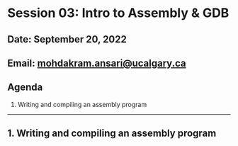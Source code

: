 # Session 03: Intro to Assembly & GDB

## Date: September 20, 2022

## Email: mohdakram.ansari@ucalgary.ca

## Agenda

1. Writing and compiling an assembly program

---
## 1. Writing and compiling an assembly program




